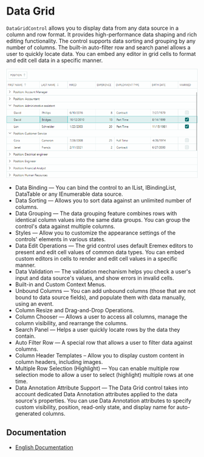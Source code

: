 # Data Grid

`DataGridControl` allows you to display data from any data source in a column and row format. It provides high-performance data shaping and rich editing functionality. The control supports data sorting and grouping by any number of columns. The built-in auto-filter row and search panel allows a user to quickly locate data. You can embed any editor in grid cells to format and edit cell data in a specific manner.

![data grid](images/data-grid.png)

- Data Binding — You can bind the control to an IList, IBindingList, DataTable or any IEnumerable data source.
- Data Sorting — Allows you to sort data against an unlimited number of columns.
- Data Grouping — The data grouping feature combines rows with identical column values into the same data groups. You can group the control's data against multiple columns.
- Styles — Allow you to customize the appearance settings of the controls' elements in various states.
- Data Edit Operations — The grid control uses default Eremex editors to present and edit cell values of common data types. You can embed custom editors in cells to render and edit cell values in a specific manner.
- Data Validation — The validation mechanism helps you check a user's input and data source's values, and show errors in invalid cells.
- Built-in and Custom Context Menus.
- Unbound Columns — You can add unbound columns (those that are not bound to data source fields), and populate them with data manually, using an event.
- Column Resize and Drag-and-Drop Operations.
- Column Chooser — Allows a user to access all columns, manage the column visibility, and rearrange the columns.
- Search Panel — Helps a user quickly locate rows by the data they contain.
- Auto Filter Row — A special row that allows a user to filter data against columns.
- Column Header Templates – Allow you to display custom content in column headers, including images.
- Multiple Row Selection (Highlight) — You can enable multiple row selection mode to allow a user to select (highlight) multiple rows at one time.
- Data Annotation Attribute Support — The Data Grid control takes into account dedicated Data Annotation attributes applied to the data source's properties. You can use Data Annotation attributes to specify custom visibility, position, read-only state, and display name for auto-generated columns.

## Documentation

- [English Documentation](https://eremexcontrols.net/articles/controls/datagrid.html)
